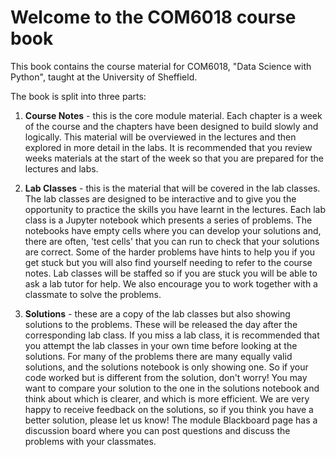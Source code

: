 # Welcome to the COM6018 course book

This book contains the course material for COM6018, "Data Science with Python", taught at the University of Sheffield.

The book is split into three parts:

1. **Course Notes** - this is the core module material. Each chapter is a week of the course and the chapters have been designed to build slowly and logically. This material will be overviewed in the lectures and then explored in more detail in the labs. It is recommended that you review weeks materials at the start of the week so that you are prepared for the lectures and labs.

2. **Lab Classes** - this is the material that will be covered in the lab classes. The lab classes are designed to be interactive and to give you the opportunity to practice the skills you have learnt in the lectures. Each lab class is a Jupyter notebook which presents a series of problems. The notebooks have empty cells where you can develop your solutions and, there are often, 'test cells' that you can run to check that your solutions are correct. Some of the harder problems have hints to help you if you get stuck but you will also find yourself needing to refer to the course notes. Lab classes will be staffed so if you are stuck you will be able to ask a lab tutor for help. We also encourage you to work together with a classmate to solve the problems.

3. **Solutions** - these are a copy of the lab classes but also showing solutions to the problems. These will be released the day after the corresponding lab class. If you miss a lab class, it is recommended that you attempt the lab classes in your own time before looking at the solutions. For many of the problems there are many equally valid solutions, and the solutions notebook is only showing one. So if your code worked but is different from the solution, don't worry! You may want to compare your solution to the one in the solutions notebook and think about which is clearer, and which is more efficient. We are very happy to receive feedback on the solutions, so if you think you have a better solution, please let us know! The module Blackboard page has a discussion board where you can post questions and discuss the problems with your classmates.
